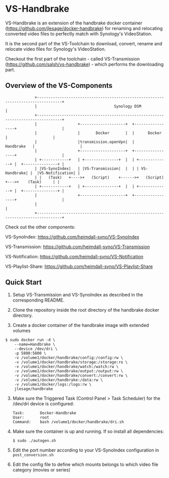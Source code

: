 VS-Handbrake
=========

VS-Handbrake is an extension of the handbrake docker container (https://github.com/jlesage/docker-handbrake) for renaming and relocating converted video files to perfectly match with Synology's VideoStation.

It is the second part of the VS-Toolchain to download, convert, rename and relocate video files for Synology's VideoStation.

Checkout the first part of the toolchain - called VS-Transmission (https://github.com/salsh/vs-handbrake) - which performs the downloading part.

## Overview of the VS-Components
```
             +---------------------------------------------------------------------------------+
             |                                  Synology DSM                                   |
             +---------------------------------------------------------------------------------+
             |                  +--------------------+  +-----------------+                    |
             |                  |       Docker       |  |      Docker     |                    |
             |                  |transmission.openVpn|  |     Handbrake   |                    |
             |                  +--------------------+  +-----------------+                    |
             | +------------+   | +---------------+  |  | +-------------+ |  +---------------+ |
             | |VS-SynoIndex|   | |VS-Transmission|  |  | | VS-Handbrake| |  |VS-Notification| |
             | |   (Task)   +---->+   (Script)    +------>+   (Script)  +--->+    (Task)     | |
             | +------------+   | +---------------+  |  | +-------------+ |  +---------------+ |
             |                  +--------------------+  +-----------------+                    |
             |                                                                                 |
             +---------------------------------------------------------------------------------+
```

Check out the other components:


VS-SynoIndex:      https://github.com/heimdall-syno/VS-SynoIndex

VS-Transmission:   https://github.com/heimdall-syno/VS-Transmission

VS-Notification:   https://github.com/heimdall-syno/VS-Notification

VS-Playlist-Share: https://github.com/heimdall-syno/VS-Playlist-Share

## Quick Start

1. Setup VS-Transmission and VS-SynoIndex as described in the corresponding README.

2. Clone the repository inside the root directory of the handbrake docker directory.

3. Create a docker container of the handbrake image with extended volumes
```
$ sudo docker run -d \
    --name=Handbrake \
    --device /dev/dri \
    -p 5800:5800 \
    -v /volume1/docker/handbrake/config:/config:rw \
    -v /volume1/docker/handbrake/storage:/storage:ro \
    -v /volume1/docker/handbrake/watch:/watch:rw \
    -v /volume1/docker/handbrake/output:/output:rw \
    -v /volume1/docker/handbrake/convert:/convert:rw \
    -v /volume1/docker/handbrake:/data:rw \
    -v /volume1/docker/logs:/logs:rw \
    jlesage/handbrake
```

3. Make sure the Triggered Task (Control Panel > Task Scheduler) for the /dev/dri device is configured:
	```
    Task:       Docker-Handbrake
    User:       root
    Command:    bash /volume1/docker/handbrake/dri.sh
    ```

4. Make sure the container is up and running. If so install all dependencies:
    ```
    $ sudo ./autogen.sh
    ```

5. Edit the port number according to your VS-SynoIndex configuration in `post_conversion.sh`

6. Edit the config file to define which mounts belongs to which video file category (movies or series)